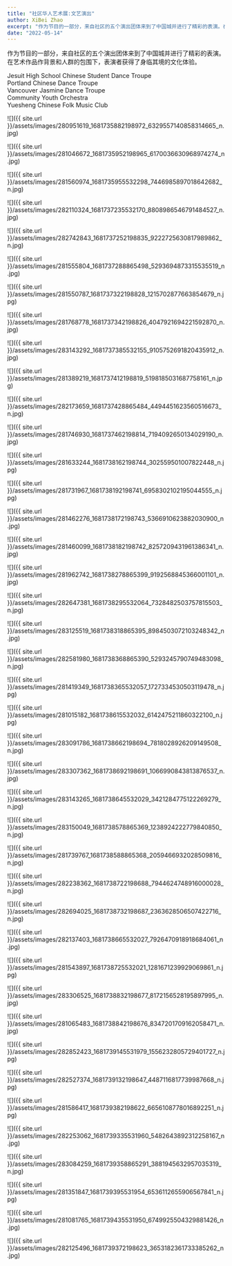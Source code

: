 ```yaml
---
title: "社区华人艺术展:文艺演出"
author: XiBei Zhao
excerpt: "作为节目的一部分，来自社区的五个演出团体来到了中国城并进行了精彩的表演。在艺术作品作背景和人群的包围下，表演者获得了身临其境的文化体验。"
date: "2022-05-14"
---
```


作为节目的一部分，来自社区的五个演出团体来到了中国城并进行了精彩的表演。在艺术作品作背景和人群的包围下，表演者获得了身临其境的文化体验。

Jesuit High School Chinese Student Dance Troupe  
Portland Chinese Dance Troupe  
Vancouver Jasmine Dance Troupe  
Community Youth Orchestra  
Yuesheng Chinese Folk Music Club  

![]({{ site.url }}/assets/images/280951619_1681735882198972_6329557140858314665_n.jpg)

![]({{ site.url }}/assets/images/281046672_1681735952198965_6170036630968974274_n.jpg)

![]({{ site.url }}/assets/images/281560974_1681735955532298_7446985897018642682_n.jpg)

![]({{ site.url }}/assets/images/282110324_1681737235532170_8808986546791484527_n.jpg)

![]({{ site.url }}/assets/images/282742843_1681737252198835_9222725630817989862_n.jpg)

![]({{ site.url }}/assets/images/281555804_1681737288865498_5293694873315535519_n.jpg)

![]({{ site.url }}/assets/images/281550787_1681737322198828_1215702877663854679_n.jpg)

![]({{ site.url }}/assets/images/281768778_1681737342198826_4047921694221592870_n.jpg)

![]({{ site.url }}/assets/images/283143292_1681737385532155_9105752691820435912_n.jpg)

![]({{ site.url }}/assets/images/281389219_1681737412198819_5198185031687758161_n.jpg)

![]({{ site.url }}/assets/images/282173659_1681737428865484_4494451623560516673_n.jpg)

![]({{ site.url }}/assets/images/281746930_1681737462198814_7194092650134029190_n.jpg)

![]({{ site.url }}/assets/images/281633244_1681738162198744_302559501007822448_n.jpg)

![]({{ site.url }}/assets/images/281731967_1681738192198741_6958302102195044555_n.jpg)

![]({{ site.url }}/assets/images/281462276_1681738172198743_5366910623882030900_n.jpg)

![]({{ site.url }}/assets/images/281460099_1681738182198742_8257209431961386341_n.jpg)

![]({{ site.url }}/assets/images/281962742_1681738278865399_9192568845366001101_n.jpg)

![]({{ site.url }}/assets/images/282647381_1681738295532064_7328482503757815503_n.jpg)

![]({{ site.url }}/assets/images/283125519_1681738318865395_8984503072103248342_n.jpg)

![]({{ site.url }}/assets/images/282581980_1681738368865390_5293245790749483098_n.jpg)

![]({{ site.url }}/assets/images/281419349_1681738365532057_1727334530503119478_n.jpg)

![]({{ site.url }}/assets/images/281015182_1681738615532032_6142475211860322100_n.jpg)

![]({{ site.url }}/assets/images/283091786_1681738662198694_7818028926209149508_n.jpg)

![]({{ site.url }}/assets/images/283307362_1681738692198691_1066990843813876537_n.jpg)

![]({{ site.url }}/assets/images/283143265_1681738645532029_3421284775122269279_n.jpg)

![]({{ site.url }}/assets/images/283150049_1681738578865369_1238924222779840850_n.jpg)

![]({{ site.url }}/assets/images/281739767_1681738588865368_2059466932028509816_n.jpg)

![]({{ site.url }}/assets/images/282238362_1681738722198688_7944624748916000028_n.jpg)

![]({{ site.url }}/assets/images/282694025_1681738732198687_2363628506507422716_n.jpg)

![]({{ site.url }}/assets/images/282137403_1681738665532027_7926470918918684061_n.jpg)

![]({{ site.url }}/assets/images/281543897_1681738725532021_1281671239929069861_n.jpg)

![]({{ site.url }}/assets/images/283306525_1681738832198677_8172156528195897995_n.jpg)

![]({{ site.url }}/assets/images/281065483_1681738842198676_8347201709162058471_n.jpg)

![]({{ site.url }}/assets/images/282852423_1681739145531979_1556232805729401727_n.jpg)

![]({{ site.url }}/assets/images/282527374_1681739132198647_4487116817739987668_n.jpg)

![]({{ site.url }}/assets/images/281586417_1681739382198622_6656108778016892251_n.jpg)

![]({{ site.url }}/assets/images/282253062_1681739335531960_5482643892312258167_n.jpg)

![]({{ site.url }}/assets/images/283084259_1681739358865291_3881945632957035319_n.jpg)

![]({{ site.url }}/assets/images/281351847_1681739395531954_6536112655906567841_n.jpg)

![]({{ site.url }}/assets/images/281081765_1681739435531950_6749925504329881426_n.jpg)

![]({{ site.url }}/assets/images/282125496_1681739372198623_3653182361733385262_n.jpg)

